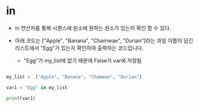 # in 
* in 연산자를 통해 시퀀스에 원소에 원하는 원소가 있는지 확인 할 수 있다.

* 아래 코드는  ["Apple", "Banana", "Chamwae", "Durian"]라는 과일 이름이 담긴 리스트에서 "Egg"가 있는지 확인하여 출력하는 코드입니다.
    * "Egg"가 my_list에 없기 때문에 False가 var에 저장됨
```python

my_list =  ["Apple", "Banana", "Chamwae", "Durian"]

var1 = "Egg" in my_list 

print(var1)
```